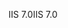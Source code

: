 <span data-ttu-id="e0e52-101">IIS 7.0</span><span class="sxs-lookup"><span data-stu-id="e0e52-101">IIS 7.0</span></span>